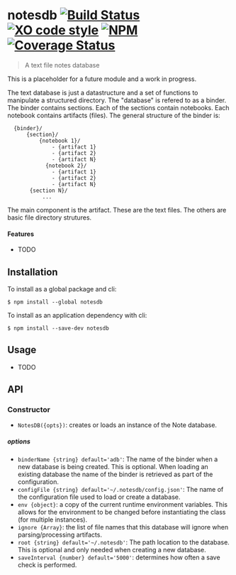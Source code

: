 # notesdb [![Build Status](https://travis-ci.org/jmquigley/notesdb.svg?branch=master)](https://travis-ci.org/jmquigley/notesdb) [![XO code style](https://img.shields.io/badge/code_style-XO-5ed9c7.svg)](https://github.com/sindresorhus/xo) [![NPM](https://img.shields.io/npm/v/notesdb.svg)](https://www.npmjs.com/package/notesdb) [![Coverage Status](https://coveralls.io/repos/github/jmquigley/notesdb/badge.svg?branch=master)](https://coveralls.io/github/jmquigley/notesdb?branch=master)

> A text file notes database

This is a placeholder for a future module and a work in progress.

The text database is just a datastructure and a set of functions to manipulate a structured directory.  The "database" is refered to as a binder.  The binder contains sections.  Each of the sections contain notebooks.  Each notebook contains artifacts (files).  The general structure of the binder is:
 
      {binder}/
          {section}/
              {notebook 1}/
                  - {artifact 1}
                  - {artifact 2}
                  - {artifact N}
                {notebook 2}/
                  - {artifact 1}
                  - {artifact 2}
                  - {artifact N}
           {section N}/
               ...
 
 The main component is the artifact.  These are the text files.  The others are basic file directory strutures.

#### Features

- TODO


## Installation

To install as a global package and cli:
```
$ npm install --global notesdb
```

To install as an application dependency with cli:
```
$ npm install --save-dev notesdb
```


## Usage

- TODO


## API

### Constructor

- `NotesDB({opts})`: creates or loads an instance of the Note database.

##### options

- `binderName {string} default='adb'`: The name of the binder when a new database is being created.  This is optional.  When loading an existing database the name of the binder is retrieved as part of the configuration.
- `configFile {string} default='~/.notesdb/config.json'`: The name of the configuration file used to load or create a database.
- `env {object}`: a copy of the current runtime environment variables.  This allows for the environment to be changed before instantiating the class (for multiple instances).
- `ignore {Array}`: the list of file names that this database will ignore when parsing/processing artifacts.
- `root {string} default='~/.notesdb'`: The path location to the database.  This is optional and only needed when creating a new database.
- `saveInterval {number} default='5000'`: determines how often a save check is performed.
